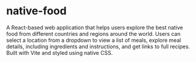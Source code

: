 # native-food
A React-based web application that helps users explore the best native food from different countries and regions around the world. Users can select a location from a dropdown to view a list of meals, explore meal details, including ingredients and instructions, and get links to full recipes. Built with Vite and styled using native CSS.
